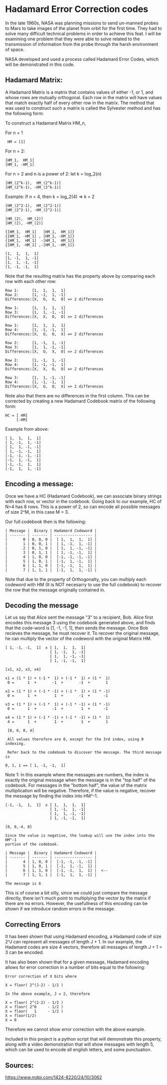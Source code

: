 # Hadamard Error Correction codes

In the late 1960s, NASA was planning missions to send un-manned probes to Mars
to take images of the planet from orbit for the first time. They had to solve 
many difficult technical problems in order to achieve this feat. I will be
examining one problem that they were able to solve related to the transmission
of information from the probe through the harsh environment of space. 

NASA developed and used a process called Hadamard Error Codes, which will be 
demonstrated in this code. 

## Hadamard Matrix: 

A Hadamard Matrix is a matrix that contains values of either -1, or 1, and whose
rows are mutually orthogonal. Each row in the matrix will have values that match
exactly half of every other row in the matrix. The method that was used to 
construct such a matrix is called the Sylvester method and has the following 
form:

To construct a Hadamard Matrix HM_n, 

For n = 1
     
     HM = [1]

For n = 2:

    [HM_1,  HM_1]
    [HM_1, -HM_1]

For n > 2 and n is a power of 2: let k = log_2(n)

    [HM_(2^k-1),  HM_(2^k-1)]
    [HM_(2^k-1), -HM_(2^k-1)]

Example: If n = 4, then k = log_2(4) => k = 2

    [HM_(2^2-1),  HM_(2^2-1)]
    [HM_(2^2-1), -HM_(2^2-1)]

    [HM_(2),  HM_(2)]
    [HM_(2), -HM_(2)]

    {[HM_1,  HM_1]   [HM_1,  HM_1]}
    {[HM_1, -HM_1] , [HM_1, -HM_1]}
    {[HM_1,  HM_1]  -[HM_1,  HM_1]}
    {[HM_1, -HM_1] ,-[HM_1, -HM_1]}

    [1,  1,  1,  1]
    [1, -1,  1, -1]
    [1,  1, -1, -1]
    [1, -1, -1,  1]

Note that the resulting matrix has the property above by comparing each row with
each other row: 

    Row 1:      [1,  1,  1,  1]
    Row 2:      [1, -1,  1, -1]
    Differences:[X,  O,  X,  O] => 2 differences

    Row 1:      [1,  1,  1,  1]
    Row 3:      [1,  1, -1, -1]
    Differences:[X,  X,  O,  O] => 2 differences

    Row 1:      [1,  1,  1,  1]
    Row 4:      [1, -1, -1,  1]
    Differences:[X,  O,  O,  X] => 2 differences
    
    Row 2:      [1, -1,  1, -1]
    Row 3:      [1,  1, -1, -1]
    Differences:[X,  O,  X,  O] => 2 differences
    
    Row 2:      [1, -1,  1, -1]
    Row 4:      [1, -1, -1,  1]
    Differences:[X,  X,  O,  O] => 2 differences
    
    Row 3:      [1,  1, -1, -1]
    Row 4:      [1, -1, -1,  1]
    Differences:[X,  O,  O,  X] => 2 differences

Note also that there are no differences in the first column. This can be 
corrected by creating a new Hadamard Codebook matrix of the following form: 

    HC = [ HM]
         [-HM]

Example from above: 

    [ 1,  1,  1,  1]
    [ 1, -1,  1, -1]
    [ 1,  1, -1, -1]
    [ 1, -1, -1,  1]
    [-1, -1, -1, -1]
    [-1,  1, -1,  1]
    [-1, -1,  1,  1]
    [-1,  1,  1, -1]



## Encoding a message: 

Once we have a HC (Hadamard Codebook), we can associate binary strings
with each row, or vector in the codebook. Going back to our example, HC of N=4 
has 8 rows. This is a power of 2, so can encode all possible messages of size 
2^M, in this case M = 3. 

Our full codebook then is the following: 

    | Message |  Binary | Hadamard Codeword |
    | ------- | ------- | ----------------- |
    |       0 | 0, 0, 0 |  [ 1,  1,  1,  1] |
    |       1 | 0, 0, 1 |  [ 1, -1,  1, -1] |
    |       2 | 0, 1, 0 |  [ 1,  1, -1, -1] |
    |       3 | 0, 1, 1 |  [ 1, -1, -1,  1] |
    |       4 | 1, 0, 0 |  [-1, -1, -1, -1] |
    |       5 | 1, 0, 1 |  [-1,  1, -1,  1] |
    |       6 | 1, 1, 0 |  [-1, -1,  1,  1] |
    |       7 | 1, 1, 1 |  [-1,  1,  1, -1] |

Note that due to the property of Orthogonalty, you can multiply each codeword
with HM (It is NOT necesarry to use the full codebook) to recover the row that 
the message originally contained in.


## Decoding the message

Let us say that Alice sent the message "3" to a recipient, Bob. Alice first 
encodes this message 3 using the codebook generated above, and finds that the 
code-word is [1, -1, -1, 1], then sends the message. Once Bob recieves the 
message, he must recover it. To recover the original message, he can multiply 
the vector of the codeword with the original Matrix HM.

    [ 1, -1, -1,  1]  x [ 1,  1,  1,  1]
                        [ 1, -1,  1, -1]
                        [ 1,  1, -1, -1]
                        [ 1, -1, -1,  1]

    [x1, x2, x3, x4]

    x1 = (1 * 1) + (-1 *  1) + (-1 *  1) + (1 *  1)
     0 =      1  +       -1  +       -1  +       1 
    
    x2 = (1 * 1) + (-1 * -1) + (-1 *  1) + (1 * -1)
     0 =      1  +        1  +       -1  +      -1 
    
    x3 = (1 * 1) + (-1 *  1) + (-1 * -1) + (1 * -1)
     0 =      1  +       -1  +        1  +      -1 
    
    x4 = (1 * 1) + (-1 * -1) + (-1 * -1) + (1 *  1)
     4 =      1  +        1  +        1  +       1 

     [0, 0, 0, 4]
     
     All values therefore are 0, except for the 3rd index, using 0 indexing.

     Refer back to the codebook to discover the message. The third message is 

    0, 1, 1 == [ 1, -1, -1,  1]

Note 1: In this example where the messages are numbers, the index is exactly the
original message when the message is in the "top half" of the codebook. For 
messages in the "bottom half", the value of the matrix multiplication will be
negative. Therefore, if the value is negative, recover the message by finding 
the index into HM^-1.

    [-1, -1,  1,  1]  x [ 1,  1,  1,  1]
                        [ 1, -1,  1, -1]
                        [ 1,  1, -1, -1]
                        [ 1, -1, -1,  1]

    [0, 0,-4, 0]

    Since the value is negative, the lookup will use the index into the HM^-1 
    portion of the codebook.

    | Message |  Binary | Hadamard Codeword |
    | ------- | ------- | ----------------- |
    |       4 | 1, 0, 0 |  [-1, -1, -1, -1] |
    |       5 | 1, 0, 1 |  [-1,  1, -1,  1] | 
    |       6 | 1, 1, 0 |  [-1, -1,  1,  1] |  <--
    |       7 | 1, 1, 1 |  [-1,  1,  1, -1] |

    The message is 6

This is of course a bit silly, since we could just compare the message directly,
there isn't much point to multiplying the vector by the matrix if there are no 
errors. However, the usefullness of this encoding can be shown if we introduce
random errors in the message.

## Correcting Errors

It has been shown that using Hadamard encoding, a Hadamard code of size 2^J can 
represent all messages of length J + 1. In our example, the Hadamard codes are 
size 4 vectors, therefore all messages of length J + 1 = 3 can be encoded. 

It has also been shown that for a given message, Hadamard encoding allows for 
error correction in a number of bits equal to the following: 

    Error correction of X bits where 
    
    X = floor( 2^(J-2) - 1/2 )

    In the above example, J = 2, therefore

    X = floor( 2^(2-2) - 1/2 )
    X = floor( 2^0     - 1/2 )
    X = floor(   1     - 1/2 )
    X = floor(1/2)
    X = 0

Therefore we cannot show error correction with the above example. 

Included in this project is a python script that will demonstrate this property,
along with a video demonstration that will show messages with length 5, which 
can be used to encode all english letters, and some punctuation. 

## Sources:

https://www.mdpi.com/1424-8220/24/10/3062


